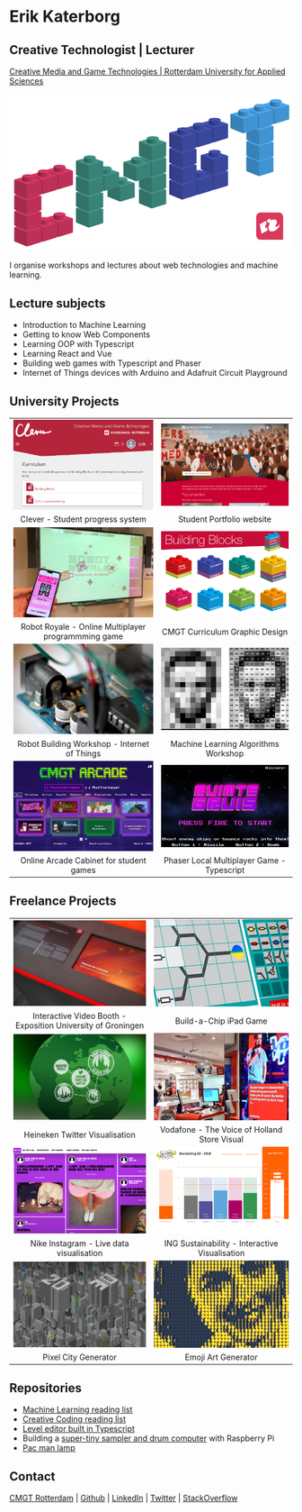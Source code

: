 # Erik Katerborg

## Creative Technologist | Lecturer 

[Creative Media and Game Technologies | Rotterdam University for Applied Sciences](https://www.hogeschoolrotterdam.nl/opleidingen/bachelor/creative-media-and-game-technologies/voltijd/)

![cmgt](./images/cmgt_small.png)

I organise workshops and lectures about web technologies and machine learning.

## Lecture subjects
 
 - Introduction to Machine Learning
 - Getting to know Web Components
 - Learning OOP with Typescript
 - Learning React and Vue
 - Building web games with Typescript and Phaser
 - Internet of Things devices with Arduino and Adafruit Circuit Playground

## University Projects

|  |  |
:-------------------------:|:-------------------------:
![](./images/clever.png)  |  ![](./images/showcase.png)
Clever - Student progress system | Student Portfolio website
![](./images/robots.jpg)  |  ![](./images/bb.png)
Robot Royale - Online Multiplayer programmming game | CMGT Curriculum Graphic Design
![](./images/arduino.png)  |  ![](./images/machine.png)
Robot Building Workshop - Internet of Things | Machine Learning Algorithms Workshop 
![](./images/arcade.png)  |  ![](./images/gruis.png)
Online Arcade Cabinet for student games | Phaser Local Multiplayer Game - Typescript

## Freelance Projects

|  |  |
:-------------------------:|:-------------------------:
![](./images/video.png)  |  ![](./images/chip.png)
Interactive Video Booth - Exposition University of Groningen | Build-a-Chip iPad Game
![](./images/beer.png)  |  ![](./images/vodafone.png)
Heineken Twitter Visualisation | Vodafone - The Voice of Holland Store Visual
![](./images/nike.png)  |  ![](./images/ing.png)
Nike Instagram - Live data visualisation | ING Sustainability - Interactive Visualisation
![](./images/city.png)  |  ![](./images/emoji.png)
Pixel City Generator | Emoji Art Generator

## Repositories
 
- [Machine Learning reading list](https://github.com/KokoDoko/creative-coding)
- [Creative Coding reading list](https://github.com/KokoDoko/creative-coding)
- [Level editor built in Typescript](https://kokodoko.github.io/level-editor/)
- Building a [super-tiny sampler and drum computer](https://www.youtube.com/watch?v=bWudBkCdCZA) with Raspberry Pi
- [Pac man lamp](https://github.com/KokoDoko/PacmanLamp)
 
## Contact

[CMGT Rotterdam](https://www.hogeschoolrotterdam.nl/opleidingen/bachelor/creative-media-and-game-technologies/voltijd/) | [Github](https://github.com/KokoDoko) | [LinkedIn](https://www.linkedin.com/in/eerkmans/) | [Twitter](https://twitter.com/eerk) | [StackOverflow](https://stackoverflow.com/users/1083572/kokodoko)